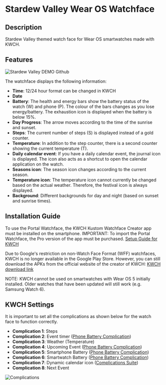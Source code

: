 # Stardew Valley Wear OS Watchface
## Description
Stardew Valley themed watch face for Wear OS smartwatches made with KWCH.

## Features
![Stardew Valley DEMO Github](https://github.com/user-attachments/assets/e3bf7b1d-e510-4337-a040-19cf4a4f8908)

The watchface displays the following information:
- **Time**: 12/24 hour format can be changed in KWCH
- **Date**
- **Battery**: The health and energy bars show the battery status of the watch (W) and phone (P). The colour of the bars changes as you lose energy/battery. The exhaustion icon is displayed when the battery is below 15%.
- **Day Progress**: The arrow moves according to the time of the sunrise and sunset.
- **Steps**: The current number of steps (S) is displayed instead of a gold counter.
- **Temperature**: In addition to the step counter, there is a second counter showing the current temperature (T).
- **Daily calendar event**: If you have a daily calendar event, the journal icon is displayed. The icon also acts as a shortcut to open the calendar application on the watch.
- **Seasons icon**: The season icon changes according to the current season.
- **Temperature icon**: The temperature icon cannot currently be changed based on the actual weather. Therefore, the festival icon is always displayed.
- **Background**: Different backgrounds for day and night (based on sunset and sunrise times).

## Installation Guide
To use the Portal Watchface, the KWCH Kustom Watchface Creator app must be installed on the smartphone. IMPORTANT: To import the Portal Watchface, the Pro version of the app must be purchased.
[Setup Guide for KWCH](https://docs.kustom.rocks/docs/how_to/kwch_setup/)

Due to Google's restriction on non-Watch Face Format (WFF) watchfaces, KWCH is no longer available in the Google Play Store. However, you can still download the APKs from the official website of the creator of KWCH: [KWCH download link](https://docs.kustom.rocks/docs/general_information/cracked_free/)

NOTE: KWCH cannot be used on smartwatches with Wear OS 5 initially installed. Older watches that have been updated will still work (e.g. Samsung Watch 6).

## KWCH Settings
It is important to set all the complications as shown below for the watch face to function correctly.
- **Complication 1**: Steps
- **Complication 2**: Event timer ([Phone Battery Complication](https://play.google.com/store/apps/details?id=com.weartools.phonebattcomp))
- **Complication 3**: Weather (Temperature)
- **Complication 4**: Upcoming Event ([Phone Battery Complication](https://play.google.com/store/apps/details?id=com.weartools.phonebattcomp))
- **Complication 5**: Smartphone Battery ([Phone Battery Complication](https://play.google.com/store/apps/details?id=com.weartools.phonebattcomp))
- **Complication 6**: Smartwatch Battery ([Phone Battery Complication](https://play.google.com/store/apps/details?id=com.weartools.phonebattcomp))
- **Complication 7**: Dynamic calendar icon ([Complications Suite](https://play.google.com/store/apps/details?id=com.weartools.weekdayutccomp))
- **Complication 8**: Next Event

![Complications](https://github.com/user-attachments/assets/3c450351-3478-448b-9985-756f15c9ef12)

